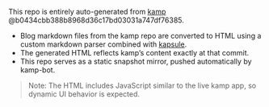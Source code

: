 This repo is entirely auto-generated from [kamp](https://github.com/sakethpathike/kamp) @b0434cbb388b8968d36c17bd03031a747df76385.

- Blog markdown files from the kamp repo are converted to HTML using a custom markdown parser combined with [kapsule](https://github.com/sakethpathike/kapsule).
- The generated HTML reflects kamp’s content exactly at that commit.
- This repo serves as a static snapshot mirror, pushed automatically by kamp-bot.

> Note: The HTML includes JavaScript similar to the live kamp app, so dynamic UI behavior is expected.